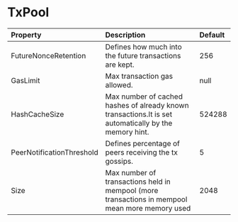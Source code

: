 # TxPool



| Property | Description | Default |
| :--- | :--- | :--- |
| FutureNonceRetention | Defines how much into the future transactions are kept. | 256 |
| GasLimit | Max transaction gas allowed. | null |
| HashCacheSize | Max number of cached hashes of already known transactions.It is set automatically by the memory hint. | 524288 |
| PeerNotificationThreshold | Defines percentage of peers receiving the tx gossips. | 5 |
| Size | Max number of transactions held in mempool (more transactions in mempool mean more memory used | 2048 |

